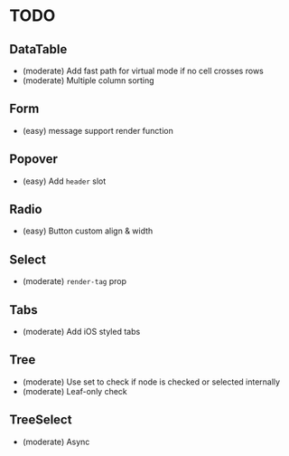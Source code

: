 # TODO

## DataTable

- (moderate) Add fast path for virtual mode if no cell crosses rows
- (moderate) Multiple column sorting

## Form

- (easy) message support render function

## Popover

- (easy) Add `header` slot

## Radio

- (easy) Button custom align & width

## Select

- (moderate) `render-tag` prop

## Tabs

- (moderate) Add iOS styled tabs

## Tree

- (moderate) Use set to check if node is checked or selected internally
- (moderate) Leaf-only check

## TreeSelect

- (moderate) Async
